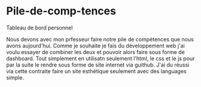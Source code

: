 # Pile-de-comp-tences
Tableau de bord personnel

Nous devons avec mon prfesseur faire notre pile de compétences que nous avons aujourd'hui. 
Comme je souhaite je fais du développement web j'ai voulu essayer de combiner les deux et pouvoir alors faire sous forme de dashboard. Tout simplement en utilisatn seulement l'html, le css et le js pour par la suite le rendre sous forme de site internet via guithub. J'ai du réussi via cette contraite faire un site esthétique seulement avec des languages simple.